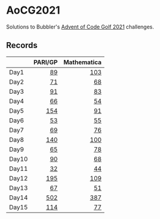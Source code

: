 # AoCG2021

Solutions to Bubbler's [Advent of Code Golf 2021] challenges.

## Records

|       |                 PARI/GP |                 Mathematica |
| :---- | ----------------------: | --------------------------: |
| Day1  |   [89](Day1/pari-gp.md) |  [103](Day1/mathematica.md) |
| Day2  |   [71](Day2/pari-gp.md) |   [68](Day2/mathematica.md) |
| Day3  |   [91](Day3/pari-gp.md) |   [83](Day3/mathematica.md) |
| Day4  |   [66](Day4/pari-gp.md) |   [54](Day4/mathematica.md) |
| Day5  |  [154](Day5/pari-gp.md) |   [91](Day5/mathematica.md) |
| Day6  |   [53](Day6/pari-gp.md) |   [55](Day6/mathematica.md) |
| Day7  |   [69](Day7/pari-gp.md) |   [76](Day7/mathematica.md) |
| Day8  |  [140](Day8/pari-gp.md) |  [100](Day8/mathematica.md) |
| Day9  |   [65](Day9/pari-gp.md) |   [78](Day9/mathematica.md) |
| Day10 |  [90](Day10/pari-gp.md) |  [68](Day10/mathematica.md) |
| Day11 |  [32](Day11/pari-gp.md) |  [44](Day11/mathematica.md) |
| Day12 | [195](Day12/pari-gp.md) | [109](Day12/mathematica.md) |
| Day13 |  [67](Day13/pari-gp.md) |  [51](Day13/mathematica.md) |
| Day14 | [502](Day14/pari-gp.md) | [387](Day14/mathematica.md) |
| Day15 | [114](Day15/pari-gp.md) |  [77](Day15/mathematica.md) |

[Advent of Code Golf 2021]: https://codegolf.meta.stackexchange.com/questions/24068/announcing-advent-of-code-golf-2021-event-challenge-sandbox